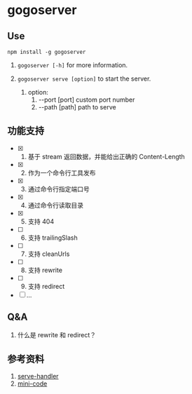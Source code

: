 # gogoserver

## Use

`npm install -g gogoserver`

1. `gogoserver [-h]` for more information.

2. `gogoserver serve [option]` to start the server.
   1. option:
      1. --port [port] custom port number
      2. --path [path] path to serve

## 功能支持

- [x] 1. 基于 stream 返回数据，并能给出正确的 Content-Length
- [x] 2. 作为一个命令行工具发布
- [x] 3. 通过命令行指定端口号
- [x] 4. 通过命令行读取目录
- [x] 5. 支持 404
- [ ] 6. 支持 trailingSlash
- [ ] 7. 支持 cleanUrls
- [ ] 8. 支持 rewrite
- [ ] 9. 支持 redirect
- [ ] ...

## Q&A

1. 什么是 rewrite 和 redirect？

## 参考资料

1. [serve-handler](https://github.com/vercel/serve-handler)
2. [mini-code](https://github.com/shfshanyue/mini-code/tree/master/code/serve)
